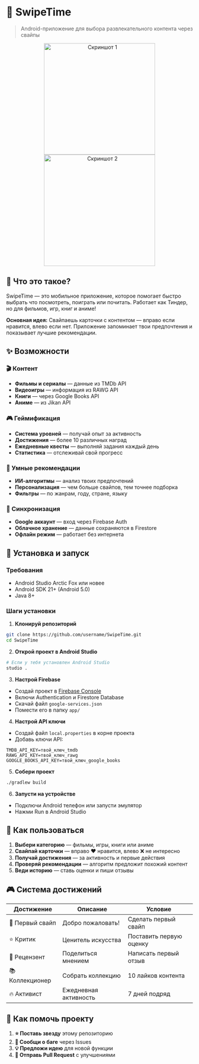 # 📱 SwipeTime

> Android-приложение для выбора развлекательного контента через свайпы
<div align="center">
  <img src="https://github.com/user-attachments/assets/a2cbdc70-276b-4ff0-9ce8-68edcf2dc4c0" width="300" alt="Скриншот 1">
  <img src="https://github.com/user-attachments/assets/5934bc3e-470d-4520-acbc-59f9835ffda1" width="300" alt="Скриншот 2">
</div>

## 🎯 Что это такое?

SwipeTime — это мобильное приложение, которое помогает быстро выбрать что посмотреть, поиграть или почитать. Работает как Тиндер, но для фильмов, игр, книг и аниме!

**Основная идея:** Свайпаешь карточки с контентом — вправо если нравится, влево если нет. Приложение запоминает твои предпочтения и показывает лучшие рекомендации.

## ✨ Возможности

### 🎬 Контент
- **Фильмы и сериалы** — данные из TMDb API
- **Видеоигры** — информация из RAWG API  
- **Книги** — через Google Books API
- **Аниме** — из Jikan API

### 🎮 Геймификация
- **Система уровней** — получай опыт за активность
- **Достижения** — более 10 различных наград
- **Ежедневные квесты** — выполняй задания каждый день
- **Статистика** — отслеживай свой прогресс

### 🤖 Умные рекомендации
- **ИИ-алгоритмы** — анализ твоих предпочтений
- **Персонализация** — чем больше свайпов, тем точнее подборка
- **Фильтры** — по жанрам, году, стране, языку

### 💾 Синхронизация
- **Google аккаунт** — вход через Firebase Auth
- **Облачное хранение** — данные сохраняются в Firestore
- **Офлайн режим** — работает без интернета

## 🚀 Установка и запуск

### Требования
- Android Studio Arctic Fox или новее
- Android SDK 21+ (Android 5.0)
- Java 8+

### Шаги установки

1. **Клонируй репозиторий**
```bash
git clone https://github.com/username/SwipeTime.git
cd SwipeTime
```

2. **Открой проект в Android Studio**
```bash
# Если у тебя установлен Android Studio
studio .
```

3. **Настрой Firebase**
- Создай проект в [Firebase Console](https://console.firebase.google.com/)
- Включи Authentication и Firestore Database
- Скачай файл `google-services.json`
- Помести его в папку `app/`

4. **Настрой API ключи**
- Создай файл `local.properties` в корне проекта
- Добавь ключи API:
```properties
TMDB_API_KEY=твой_ключ_tmdb
RAWG_API_KEY=твой_ключ_rawg
GOOGLE_BOOKS_API_KEY=твой_ключ_google_books
```

5. **Собери проект**
```bash
./gradlew build
```

6. **Запусти на устройстве**
- Подключи Android телефон или запусти эмулятор
- Нажми Run в Android Studio
## 🎯 Как пользоваться

1. **Выбери категорию** — фильмы, игры, книги или аниме
2. **Свайпай карточки** — вправо ❤️ нравится, влево ❌ не интересно  
3. **Получай достижения** — за активность и первые действия
4. **Проверяй рекомендации** — алгоритм предложит похожий контент
5. **Веди историю** — ставь оценки и пиши отзывы

## 🎮 Система достижений

| Достижение | Описание | Условие |
|------------|----------|---------|
| 🏁 Первый свайп | Добро пожаловать! | Сделать первый свайп |
| ⭐ Критик | Ценитель искусства | Поставить первую оценку |
| 📝 Рецензент | Поделиться мнением | Написать первый отзыв |
| 📚 Коллекционер | Собрать коллекцию | 10 лайков контента |
| 🔥 Активист | Ежедневная активность | 7 дней подряд |

## 🤝 Как помочь проекту

1. **⭐ Поставь звезду** этому репозиторию
2. **🐛 Сообщи о баге** через Issues
3. **💡 Предложи идею** для новой функции
4. **🔧 Отправь Pull Request** с улучшениями
